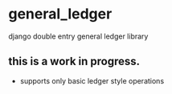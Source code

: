 # general_ledger
django double entry general ledger library

## this is a work in progress. 

- supports only basic ledger style operations